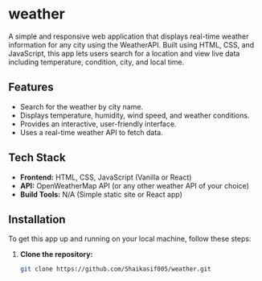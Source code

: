 # weather
A simple and responsive web application that displays real-time weather information for any city using the WeatherAPI. Built using HTML, CSS, and JavaScript, this app lets users search for a location and view live data including temperature, condition, city, and local time.


## Features

- Search for the weather by city name.
- Displays temperature, humidity, wind speed, and weather conditions.
- Provides an interactive, user-friendly interface.
- Uses a real-time weather API to fetch data.

## Tech Stack

- **Frontend:** HTML, CSS, JavaScript (Vanilla or React)
- **API:** OpenWeatherMap API (or any other weather API of your choice)
- **Build Tools:** N/A (Simple static site or React app)

## Installation

To get this app up and running on your local machine, follow these steps:

1. **Clone the repository:**
   ```bash
   git clone https://github.com/Shaikasif005/weather.git
